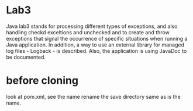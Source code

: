 # Lab3
Java lab3 stands for processing different types of exceptions, 
and also handling checkd exceltions and unchecked and to create
and throw exceptions that signal the occurrence of specific situations
when running a Java application. In addition, a way to use an external 
library for managed log files - Logback - is described. Also, 
the application is using JavaDoc to be documented.

# before cloning
look at pom.xml, see the name rename the save directory same as is the name.
